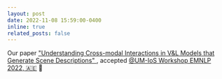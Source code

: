 ```yaml
---
layout: post
date: 2022-11-08 15:59:00-0400
inline: true
related_posts: false
---
```


Our paper <a href="https://arxiv.org/pdf/2211.04971.pdf">"Understanding Cross-modal Interactions in V&L Models that Generate
											Scene Descriptions" </a>, accepted <a href="https://induction-of-structure.github.io/emnlp2022/call_for_papers">@UM-IoS Workshop</a><a href="https://2022.emnlp.org/"> EMNLP 2022, 🇦🇪</a> 🎉